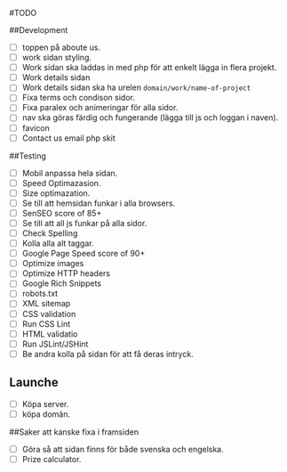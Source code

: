 #TODO 

##Development
-[ ] toppen på aboute us.
-[ ] work sidan styling.
-[ ] Work sidan ska laddas in med php för att enkelt lägga in flera projekt.
-[ ] Work details sidan
-[ ] Work details sidan ska ha urelen `domain/work/name-of-project`
-[ ] Fixa terms och condison sidor.
-[ ] Fixa paralex och animeringar för alla sidor.
-[ ] nav ska göras färdig och fungerande (lägga till js och loggan i naven).
-[ ] favicon
-[ ] Contact us email php skit

##Testing
-[ ] Mobil anpassa hela sidan.
-[ ] Speed Optimazasion.
-[ ] Size optimazation.
-[ ] Se till att hemsidan funkar i alla browsers.
-[ ] SenSEO score of 85+
-[ ] Se till att all js funkar på alla sidor.
-[ ] Check Spelling
-[ ] Kolla alla alt taggar.
-[ ] Google Page Speed score of 90+
-[ ] Optimize images
-[ ] Optimize HTTP headers
-[ ] Google Rich Snippets
-[ ] robots.txt 
-[ ] XML sitemap
-[ ] CSS validation
-[ ] Run CSS Lint
-[ ] HTML validatio
-[ ] Run JSLint/JSHint
-[ ] Be andra kolla på sidan för att få deras intryck.

## Launche
-[ ] Köpa server.
-[ ] köpa domän.

##Saker att kanske fixa i framsiden
-[ ] Göra så att sidan finns för både svenska och engelska.
-[ ] Prize calculator.
